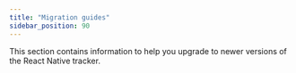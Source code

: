 ```yaml
---
title: "Migration guides"
sidebar_position: 90
---
```


This section contains information to help you upgrade to newer versions of the React Native tracker.
